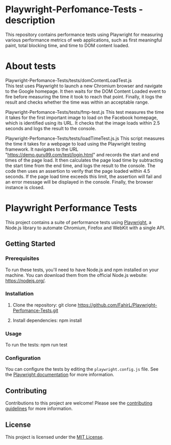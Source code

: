 # Playwright-Perfomance-Tests - description
This repository contains performance tests using Playwright for measuring various performance metrics of web applications, such as first meaningful paint, total blocking time, and time to DOM content loaded.

# About tests
Playwright-Perfomance-Tests/tests/domContentLoadTest.js  
This test uses Playwright to launch a new Chromium browser and navigate to the Google homepage. It then waits for the DOM Content Loaded event to fire before measuring the time it took to reach that point. Finally, it logs the result and checks whether the time was within an acceptable range.

Playwright-Perfomance-Tests/tests/fmp-test.js
This test measures the time it takes for the first important image to load on the Facebook homepage, which is identified using its URL. It checks that the image loads within 2.5 seconds and logs the result to the console.

Playwright-Perfomance-Tests/tests/loadTimeTest.js.js 
This script measures the time it takes for a webpage to load using the Playwright testing framework. It navigates to the URL "https://demo.guru99.com/test/login.html" and records the start and end times of the page load. It then calculates the page load time by subtracting the start time from the end time, and logs the result to the console.
The code then uses an assertion to verify that the page loaded within 4.5 seconds. If the page load time exceeds this limit, the assertion will fail and an error message will be displayed in the console.
Finally, the browser instance is closed.


# Playwright Performance Tests

This project contains a suite of performance tests using [Playwright](https://playwright.dev/), a Node.js library to automate Chromium, Firefox and WebKit with a single API.

## Getting Started

### Prerequisites

To run these tests, you'll need to have Node.js and npm installed on your machine. You can download them from the official Node.js website: https://nodejs.org/.

### Installation

1. Clone the repository:
git clone https://github.com/FahirL/Playwright-Perfomance-Tests.git

2. Install dependencies:
npm install

### Usage

To run the tests:
npm run test
### Configuration

You can configure the tests by editing the `playwright.config.js` file. See the [Playwright documentation](https://playwright.dev/docs/test-configuration/) for more information.

## Contributing

Contributions to this project are welcome! Please see the [contributing guidelines](CONTRIBUTING.md) for more information.

## License

This project is licensed under the [MIT License](LICENSE).
